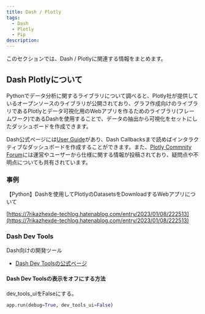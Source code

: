 ```yaml
---
title: Dash / Plotly
tags:
  - Dash
  - Plotly
  - Pip
description:
---
```


このセクションでは、Dash / Plotlyに関連する情報をまとめます。

## Dash Plotlyについて

Pythonでデータ分析に関するライブラリについて調べると、Plotly社が提供しているオープンソースのライブラリが公開されており、グラフ作成向けのライブラリであるPlotlyとデータ可視化用のWebアプリを作るためのライブラリ(フレームワーク)であるDashを使用することで、データの抽出から可視化をセットにしたダッシュボードを作成できます。

Dash公式ページには[User Guide](https://dash.plotly.com/)があり、Dash Callbacksまで読めばインタラクティブなダッシュボードを作成することができます。また、[Plotly Commnity Forum](https://community.plotly.com/)には運営やユーザーから仕様に関する情報が投稿されており、疑問点や不明点についても共有されています。

### 事例

【Python】Dashを使用してPlotlyのDatasetsをDownloadするWebアプリについて

[https://7rikazhexde-techlog.hatenablog.com/entry/2023/01/08/222513](https://7rikazhexde-techlog.hatenablog.com/entry/2023/01/08/222513)

### Dash Dev Tools

Dash向けの開発ツール

- [Dash Dev Toolsの公式ページ](https://dash.plotly.com/devtools)

#### Dash Dev Toolsの表示をオフにする方法

dev_tools_uiをFalseにする。

```python
app.run(debug=True, dev_tools_ui=False)
```
